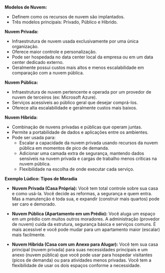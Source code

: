 **Modelos de Nuvem:**

* Definem como os recursos de nuvem são implantados.
* Três modelos principais: Privado, Público e Híbrido.

**Nuvem Privada:**

* Infraestrutura de nuvem usada exclusivamente por uma única organização.
* Oferece maior controle e personalização.
* Pode ser hospedada no data center local da empresa ou em um data center dedicado externo.
* Geralmente possui custos mais altos e menos escalabilidade em comparação com a nuvem pública.

**Nuvem Pública:**

* Infraestrutura de nuvem pertencente e operada por um provedor de nuvem de terceiros (ex: Microsoft Azure).
* Serviços acessíveis ao público geral que desejar comprá-los.
* Oferece alta escalabilidade e geralmente custos mais baixos.

**Nuvem Híbrida:**

* Combinação de nuvens privadas e públicas que operam juntas.
* Permite a portabilidade de dados e aplicações entre os ambientes.
* Pode ser usada para:
    * Escalar a capacidade da nuvem privada usando recursos da nuvem pública em momentos de pico de demanda.
    * Adicionar uma camada extra de segurança, mantendo dados sensíveis na nuvem privada e cargas de trabalho menos críticas na nuvem pública.
    * Flexibilidade na escolha de onde executar cada serviço.

**Exemplo Lúdico: Tipos de Moradia**

* **Nuvem Privada (Casa Própria):** Você tem total controle sobre sua casa e como usá-la. 
	Você decide as reformas, a segurança e quem entra. Mas a manutenção é toda sua, e expandir (construir mais quartos) pode ser caro e demorado.

* **Nuvem Pública (Apartamento em um Prédio):** Você aluga um espaço em um prédio com muitos outros moradores. 
	A administração (provedor de nuvem) cuida da estrutura, segurança básica e serviços comuns. 
	É mais acessível e você pode mudar para um apartamento maior (escalar) mais facilmente.
	
* **Nuvem Híbrida (Casa com um Anexo para Alugar):** Você tem sua casa principal (nuvem privada) para suas necessidades principais
	e um anexo (nuvem pública) que você pode usar para hospedar visitantes (picos de demanda) ou para atividades menos privadas. 
Você tem a flexibilidade de usar os dois espaços conforme a necessidade.